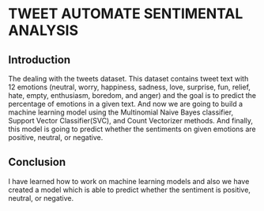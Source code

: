 # TWEET AUTOMATE SENTIMENTAL ANALYSIS
## Introduction

   The dealing with the tweets dataset. This dataset contains tweet text with 12 emotions (neutral, worry, happiness, sadness, love, surprise, fun, relief, hate, empty, enthusiasm, boredom, and anger) and the goal is to predict the percentage of emotions in a given text. And now we are going to build a machine learning model using the Multinomial Naive Bayes classifier, Support Vector Classifier(SVC), and Count Vectorizer methods. And finally, this model is going to predict whether the sentiments on given emotions are positive, neutral, or negative.

## Conclusion

   I have learned how to work on machine learning models and also we have created a model which is able to predict whether the sentiment is positive, neutral, or negative.
